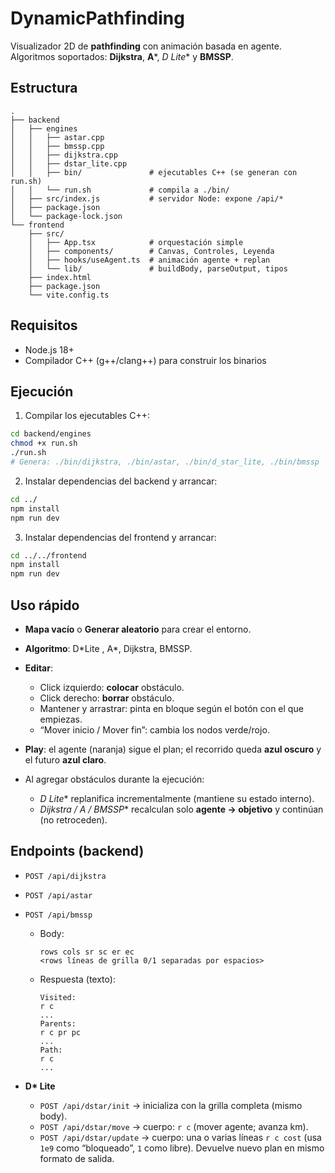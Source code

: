 # DynamicPathfinding

Visualizador 2D de **pathfinding** con animación basada en agente.
Algoritmos soportados: **Dijkstra**, **A***, **D* Lite** y **BMSSP**.

## Estructura

```
.
├── backend
│   ├── engines
│   │   ├── astar.cpp
│   │   ├── bmssp.cpp
│   │   ├── dijkstra.cpp
│   │   ├── dstar_lite.cpp
│   │   ├── bin/               # ejecutables C++ (se generan con run.sh)
│   │   └── run.sh             # compila a ./bin/
│   ├── src/index.js           # servidor Node: expone /api/*
│   ├── package.json
│   └── package-lock.json
└── frontend
    ├── src/
    │   ├── App.tsx            # orquestación simple
    │   ├── components/        # Canvas, Controles, Leyenda
    │   ├── hooks/useAgent.ts  # animación agente + replan
    │   └── lib/               # buildBody, parseOutput, tipos
    ├── index.html
    ├── package.json
    └── vite.config.ts
```

## Requisitos

* Node.js 18+
* Compilador C++ (g++/clang++) para construir los binarios

## Ejecución

1. Compilar los ejecutables C++:

```bash
cd backend/engines
chmod +x run.sh
./run.sh
# Genera: ./bin/dijkstra, ./bin/astar, ./bin/d_star_lite, ./bin/bmssp
```

2. Instalar dependencias del backend y arrancar:

```bash
cd ../
npm install
npm run dev
```

3. Instalar dependencias del frontend y arrancar:

```bash
cd ../../frontend
npm install
npm run dev
```

## Uso rápido

* **Mapa vacío** o **Generar aleatorio** para crear el entorno.
* **Algoritmo**: D\*Lite , A*, Dijkstra, BMSSP.
* **Editar**:

  * Click izquierdo: **colocar** obstáculo.
  * Click derecho: **borrar** obstáculo.
  * Mantener y arrastrar: pinta en bloque según el botón con el que empiezas.
  * “Mover inicio / Mover fin”: cambia los nodos verde/rojo.
* **Play**: el agente (naranja) sigue el plan; el recorrido queda **azul oscuro** y el futuro **azul claro**.
* Al agregar obstáculos durante la ejecución:

  * **D* Lite** replanifica incrementalmente (mantiene su estado interno).
  * **Dijkstra / A* / BMSSP** recalculan solo **agente → objetivo** y continúan (no retroceden).

## Endpoints (backend)

* `POST /api/dijkstra`

* `POST /api/astar`

* `POST /api/bmssp`

  * Body:

    ```
    rows cols sr sc er ec
    <rows líneas de grilla 0/1 separadas por espacios>
    ```

  * Respuesta (texto):

    ```
    Visited:
    r c
    ...
    Parents:
    r c pr pc
    ...
    Path:
    r c
    ...
    ```

* **D\* Lite**

  * `POST /api/dstar/init` → inicializa con la grilla completa (mismo body).
  * `POST /api/dstar/move` → cuerpo: `r c` (mover agente; avanza km).
  * `POST /api/dstar/update` → cuerpo: una o varias líneas `r c cost`
    (usa `1e9` como “bloqueado”, `1` como libre). Devuelve nuevo plan en mismo formato de salida.
